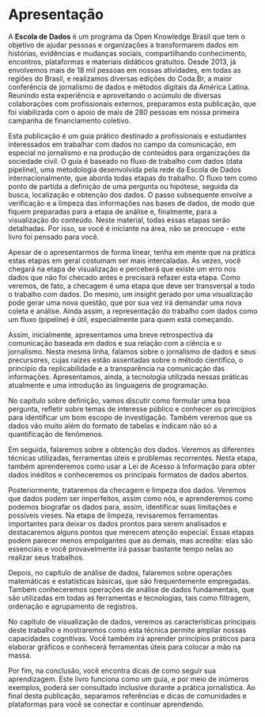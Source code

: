 # Apresentação

A **Escola de Dados** é um programa da Open Knowledge Brasil que tem o objetivo de ajudar pessoas e organizações a transformarem dados em histórias, evidências e mudanças sociais, compartilhando conhecimento, encontros, plataformas e materiais didáticos gratuitos. Desde 2013, já envolvemos mais de 18 mil pessoas em nossas atividades, em todas as regiões do Brasil, e realizamos diversas edições do Coda.Br, a maior conferência de jornalismo de dados e métodos digitais da América Latina. Reunindo esta experiência e aproveitando o acúmulo de diversas colaborações com profissionais externos, preparamos esta publicação, que foi viabilizada com o apoio de mais de 280 pessoas em nossa primeira campanha de financiamento coletivo.

Esta publicação é um guia prático destinado a profissionais e estudantes interessados em trabalhar com dados no campo da comunicação, em especial no jornalismo e na produção de conteúdos para organizações da sociedade civil. O guia é baseado no fluxo de trabalho com dados (data pipeline), uma metodologia desenvolvida pela rede da Escola de Dados internacionalmente, que aborda todas etapas do trabalho. O fluxo tem como ponto de partida a definição de uma pergunta ou hipótese, seguida da busca, localização e obtenção dos dados. O passo subsequente envolve a verificação e a limpeza das informações nas bases de dados, de modo que fiquem preparadas para a etapa de análise e, finalmente, para a visualização do conteúdo. Neste material, todas essas etapas serão detalhadas. Por isso, se você é iniciante na área, não se preocupe - este livro foi pensado para você. 

Apesar de o apresentarmos de forma linear, tenha em mente que na prática estas etapas em geral costumam ser mais intercaladas. Às vezes, você chegará na etapa de visualização e perceberá que existe um erro nos dados que não foi checado antes e precisará refazer esta etapa. Como veremos, de fato, a checagem é uma etapa que deve ser transversal a todo o trabalho com dados. Do mesmo, um insight gerado por uma visualização pode gerar uma nova questão, que por sua vez irá demandar uma nova coleta e análise. Ainda assim, a representação do trabalho com dados como um fluxo (pipeline) é útil, especialmente para quem está começando.

Assim, inicialmente, apresentamos uma breve retrospectiva da comunicação baseada em dados e sua relação com a ciência e o jornalismo. Nesta mesma linha, falamos sobre o jornalismo de dados e seus precursores, cujas raízes estão assentadas sobre o método científico, o princípio da replicabilidade e a transparência na comunicação das informações. Apresentamos, ainda, a tecnologia utilizada nessas práticas atualmente e uma introdução às linguagens de programação. 

No capítulo sobre definição, vamos discutir como formular uma boa pergunta, refletir sobre temas de interesse público e conhecer os princípios para identificar um bom escopo de investigação. Também veremos que os dados vão muito além do formato de tabelas e indicam não só a quantificação de fenômenos. 

Em seguida, falaremos sobre a obtenção dos dados. Veremos as diferentes técnicas utilizadas, ferramentas úteis e problemas recorrentes. Nesta etapa, também aprenderemos como usar a Lei de Acesso à Informação para obter dados inéditos e conheceremos os principais formatos de dados abertos.

Posteriormente, trataremos da checagem e limpeza dos dados. Veremos que dados podem ser imperfeitos, assim como nós, e aprenderemos como podemos biografar os dados para, assim, identificar suas limitações e possíveis vieses. Na etapa de limpeza, revisaremos ferramentas importantes para deixar os dados prontos para serem analisados e destacaremos alguns pontos que merecem atenção especial. Essas etapas podem parecer menos empolgantes que as demais, mas acredite: elas são essenciais e você provavelmente irá passar bastante tempo nelas ao realizar seus trabalhos.

Depois, no capítulo de análise de dados, falaremos sobre operações matemáticas e estatísticas básicas, que são frequentemente empregadas. Também conheceremos operações de análise de dados fundamentais, que são utilizadas em todas as ferramentas e tecnologias, tais como filtragem, ordenação e agrupamento de registros.

No capítulo de visualização de dados, veremos as características principais deste trabalho e mostraremos como esta técnica permite ampliar nossas capacidades cognitivas. Você também irá aprender princípios práticos para elaborar gráficos e conhecerá ferramentas úteis para colocar a mão na massa.

Por fim, na conclusão, você encontra dicas de como seguir sua aprendizagem. Este livro funciona como um guia, e por meio de inúmeros exemplos, poderá ser consultado inclusive durante a prática jornalística. Ao final desta publicação, separamos referências e dicas de comunidades e plataformas para você se conectar e continuar aprendendo. 
